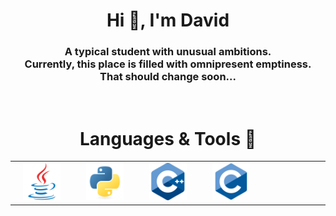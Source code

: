 <h1 align="center">Hi 👋, I'm David</h1>
<h3 align="center">A typical student with unusual ambitions.<br>Currently, this place is filled with omnipresent emptiness.<br>That should change soon...</h3>

<br>
<h1 align="center">Languages & Tools 🔧</h1>
<table width="100">
<tr>
    <td align="center" width="190">
        <img src="https://raw.githubusercontent.com/devicons/devicon/master/icons/java/java-original.svg" alt="java" width="60"/>
    </td>
    <td align="center" width="190">
        <img src="https://raw.githubusercontent.com/devicons/devicon/master/icons/python/python-original.svg" width="60">
    </td>
    <td align="center" width="190">
        <img src="https://github.com/devicons/devicon/blob/master/icons/cplusplus/cplusplus-original.svg" width="60">
    </td>
    <td align="center" width="190">
         <img src="https://raw.githubusercontent.com/devicons/devicon/master/icons/c/c-original.svg" alt="c" width="60">
    </td>
    <td align="center" width="190">
        <img src="" width="60" alt="">
    </td>
</tr>
</table>

<!--
<br>
<h1 align="center">Stats 🤓</h1>
<div align=center>
    <img width=48.5% align=left src="https://github-readme-stats.vercel.app/api/wakatime?username=xair0&theme=react&langs_count=26">
    <div align=right>
    🤖<img width=48.5% src="https://github-readme-stats-git-masterrstaa-rickstaa.vercel.app/api?username=xair0&show_icons=true&theme=react&border_color=61dafb&include_all_commits=true"/>
    <img width=48.5% src="http://github-readme-streak-stats.herokuapp.com?user=xair0&theme=react&border=61DAFB&fire=DDB80F"/>
    <!--<img width=48.5% src="https://github-readme-stats-git-masterrstaa-rickstaa.vercel.app/api/top-langs/?username=xair0&langs_count=12&theme=react&layout=compact" />
    </div>
</div>
-->

<!--
<br>
<h1 align='center'>My Contribution 💜</h1>
<div align=center>
    <img src="https://github-readme-activity-graph.cyclic.app/graph?username=xair0&theme=github" />
</div>
-->

<!--
<br>
<h1 align="center">Currently working on 🚀</h1>
<img src="https://github-readme-stats.vercel.app/api/pin/?username=xair0&repo=xair0&theme=react"/>
-->
